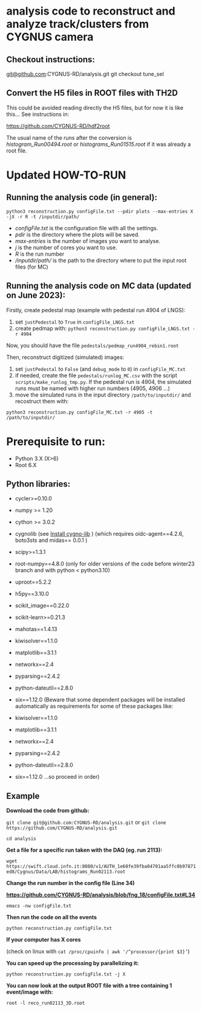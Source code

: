 # analysis code to reconstruct and analyze track/clusters from CYGNUS camera

## Checkout instructions:
git@github.com:CYGNUS-RD/analysis.git
git checkout tune_sel

## Convert the H5 files in ROOT files with TH2D
This could be avoided reading directly the H5 files, but for now it is like this...
See instructions in:

https://github.com/CYGNUS-RD/hdf2root

The usual name of the runs after the conversion is *histogram_Run00494.root*
or *histograms_Run01515.root* if it was already a root file.


# Updated HOW-TO-RUN
## Running the analysis code (in general):

`python3 reconstruction.py configFile.txt --pdir plots --max-entries X -jX -r R -t /inputdir/path/`

- *configFile.txt* is the configuration file with all the settings.
- *pdir* is the directory where the plots will be saved.
- *max-entries* is the number of images you want to analyse.
- *j* is the number of cores you want to use.
- *R* is the run number 
- */inputdir/path/* is the path to the directory where to put the input root files (for MC)



## Running the analysis code on MC data (updated on June 2023):
Firstly, create pedestal map (example with pedestal run 4904 of LNGS):
1. set `justPedestal` to `True` in `configFile_LNGS.txt`
2. create pedmap with: `python3 reconstruction.py configFile_LNGS.txt -r 4904`
 
Now, you should have the file `pedestals/pedmap_run4904_rebin1.root`

Then, reconstruct digitized (simulated) images:
1. set `justPedestal` to `False` (and `debug_mode` to `0`) in `configFile_MC.txt`
2. if needed, create the file `pedestals/runlog_MC.csv` with the script `scripts/make_runlog_tmp.py`. If the pedestal run is 4904, the simulated runs must be named with higher run numbers (4905, 4906 ...)
3. move the simulated runs in the input directory `/path/to/inputdir/` and recostruct them with:

`python3 reconstruction.py configFile_MC.txt -r 4905 -t /path/to/inputdir/`



# Prerequisite to run:
- Python 3.X (X>6)
- Root 6.X

## Python libraries:
- cycler>=0.10.0
- numpy >= 1.20
- cython >= 3.0.2
- cygnolib (see [Install cygno-lib](https://github.com/CYGNUS-RD/cygno?tab=readme-ov-file#install-the-cygno-library) )
  (which requires oidc-agent==4.2.6, boto3sts and midas== 0.0.1 )
- scipy>=1.3.1
- root-numpy==4.8.0 (only for older versions of the code before winter23 branch and with python < python3.10)
- uproot==5.2.2
- h5py==3.10.0
- scikit_image==0.22.0
- scikit-learn>=0.21.3
- mahotas==1.4.13
 
- kiwisolver==1.1.0
- matplotlib==3.1.1
- networkx==2.4
- pyparsing==2.4.2
- python-dateutil==2.8.0
- six==1.12.0
(Beware that some dependent packages will be installed automatically as requirements for some of these packages like:
- kiwisolver==1.1.0
- matplotlib==3.1.1
- networkx==2.4
- pyparsing==2.4.2
- python-dateutil==2.8.0
- six==1.12.0
...so proceed in order)

## Example

**Download the code from github:**

`git clone git@github.com:CYGNUS-RD/analysis.git`
or
`git clone https://github.com/CYGNUS-RD/analysis.git`

`cd analysis`


**Get a file for a specific run taken with the DAQ (eg. run 2113):**

`wget https://swift.cloud.infn.it:8080/v1/AUTH_1e60fe39fba04701aa5ffc0b97871ed8/Cygnus/Data/LAB/histograms_Run02113.root`


**Change the run number in the config file (Line 34)**

**https://github.com/CYGNUS-RD/analysis/blob/fng_18/configFile.txt#L34**

`emacs -nw configFile.txt`


**Then run the code on all the events**

`python reconstruction.py configFile.txt`


**If your computer has X cores**

(check  on linux with `cat /proc/cpuinfo | awk '/^processor/{print $3}’`)


**You can speed up the processing by parallelizing it:**

`python reconstruction.py configFile.txt -j X`


**You can now look at the output ROOT file with a tree containing 1 event/image with:**

`root -l reco_run02113_3D.root`

